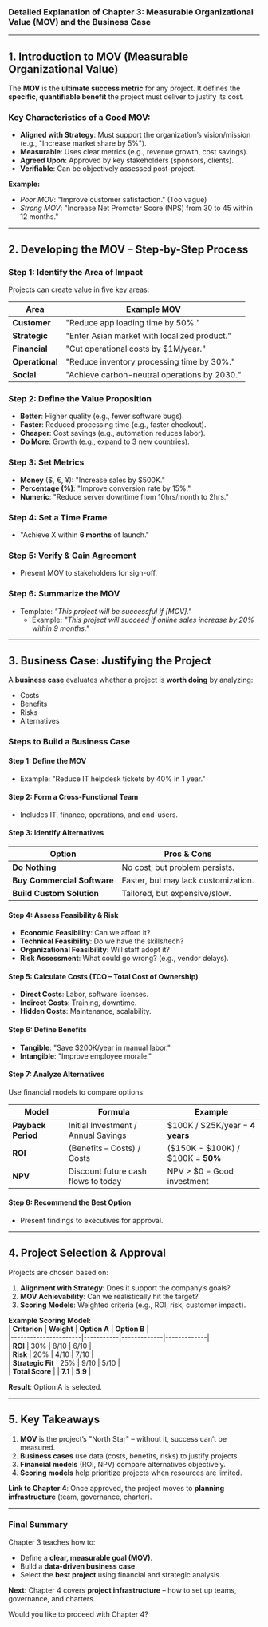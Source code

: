### **Detailed Explanation of Chapter 3: Measurable Organizational Value (MOV) and the Business Case**  

---

## **1. Introduction to MOV (Measurable Organizational Value)**  
The **MOV** is the **ultimate success metric** for any project. It defines the **specific, quantifiable benefit** the project must deliver to justify its cost.  

### **Key Characteristics of a Good MOV:**  
- **Aligned with Strategy**: Must support the organization’s vision/mission (e.g., "Increase market share by 5%").  
- **Measurable**: Uses clear metrics (e.g., revenue growth, cost savings).  
- **Agreed Upon**: Approved by key stakeholders (sponsors, clients).  
- **Verifiable**: Can be objectively assessed post-project.  

**Example:**  
- *Poor MOV*: "Improve customer satisfaction." (Too vague)  
- *Strong MOV*: "Increase Net Promoter Score (NPS) from 30 to 45 within 12 months."  

---

## **2. Developing the MOV – Step-by-Step Process**  

### **Step 1: Identify the Area of Impact**  
Projects can create value in five key areas:  

| **Area**       | **Example MOV**                          |  
|----------------|------------------------------------------|  
| **Customer**   | "Reduce app loading time by 50%."        |  
| **Strategic**  | "Enter Asian market with localized product." |  
| **Financial**  | "Cut operational costs by $1M/year."     |  
| **Operational**| "Reduce inventory processing time by 30%."|  
| **Social**     | "Achieve carbon-neutral operations by 2030." |  

### **Step 2: Define the Value Proposition**  
- **Better**: Higher quality (e.g., fewer software bugs).  
- **Faster**: Reduced processing time (e.g., faster checkout).  
- **Cheaper**: Cost savings (e.g., automation reduces labor).  
- **Do More**: Growth (e.g., expand to 3 new countries).  

### **Step 3: Set Metrics**  
- **Money** ($, €, ¥): "Increase sales by $500K."  
- **Percentage (%)**: "Improve conversion rate by 15%."  
- **Numeric**: "Reduce server downtime from 10hrs/month to 2hrs."  

### **Step 4: Set a Time Frame**  
- "Achieve X within **6 months** of launch."  

### **Step 5: Verify & Gain Agreement**  
- Present MOV to stakeholders for sign-off.  

### **Step 6: Summarize the MOV**  
- Template: *"This project will be successful if [MOV]."*  
  - Example: *"This project will succeed if online sales increase by 20% within 9 months."*  

---

## **3. Business Case: Justifying the Project**  
A **business case** evaluates whether a project is **worth doing** by analyzing:  
- Costs  
- Benefits  
- Risks  
- Alternatives  

### **Steps to Build a Business Case**  

#### **Step 1: Define the MOV**  
- Example: "Reduce IT helpdesk tickets by 40% in 1 year."  

#### **Step 2: Form a Cross-Functional Team**  
- Includes IT, finance, operations, and end-users.  

#### **Step 3: Identify Alternatives**  
| **Option**                | **Pros & Cons**                          |  
|---------------------------|------------------------------------------|  
| **Do Nothing**            | No cost, but problem persists.           |  
| **Buy Commercial Software**| Faster, but may lack customization.      |  
| **Build Custom Solution** | Tailored, but expensive/slow.            |  

#### **Step 4: Assess Feasibility & Risk**  
- **Economic Feasibility**: Can we afford it?  
- **Technical Feasibility**: Do we have the skills/tech?  
- **Organizational Feasibility**: Will staff adopt it?  
- **Risk Assessment**: What could go wrong? (e.g., vendor delays).  

#### **Step 5: Calculate Costs (TCO – Total Cost of Ownership)**  
- **Direct Costs**: Labor, software licenses.  
- **Indirect Costs**: Training, downtime.  
- **Hidden Costs**: Maintenance, scalability.  

#### **Step 6: Define Benefits**  
- **Tangible**: "Save $200K/year in manual labor."  
- **Intangible**: "Improve employee morale."  

#### **Step 7: Analyze Alternatives**  
Use financial models to compare options:  

| **Model**          | **Formula**                          | **Example**                     |  
|--------------------|--------------------------------------|---------------------------------|  
| **Payback Period** | Initial Investment / Annual Savings  | $100K / $25K/year = **4 years**|  
| **ROI**           | (Benefits – Costs) / Costs           | ($150K - $100K) / $100K = **50%** |  
| **NPV**           | Discount future cash flows to today  | NPV > $0 = Good investment      |  

#### **Step 8: Recommend the Best Option**  
- Present findings to executives for approval.  

---

## **4. Project Selection & Approval**  
Projects are chosen based on:  
1. **Alignment with Strategy**: Does it support the company’s goals?  
2. **MOV Achievability**: Can we realistically hit the target?  
3. **Scoring Models**: Weighted criteria (e.g., ROI, risk, customer impact).  

**Example Scoring Model:**  
| **Criterion**       | **Weight** | **Option A** | **Option B** |  
|----------------------|-----------|-------------|-------------|  
| **ROI**             | 30%       | 8/10        | 6/10        |  
| **Risk**            | 20%       | 4/10        | 7/10        |  
| **Strategic Fit**   | 25%       | 9/10        | 5/10        |  
| **Total Score**     |           | **7.1**     | **5.9**     |  

**Result**: Option A is selected.  

---

## **5. Key Takeaways**  
1. **MOV** is the project’s "North Star" – without it, success can’t be measured.  
2. **Business cases** use data (costs, benefits, risks) to justify projects.  
3. **Financial models** (ROI, NPV) compare alternatives objectively.  
4. **Scoring models** help prioritize projects when resources are limited.  

**Link to Chapter 4**: Once approved, the project moves to **planning infrastructure** (team, governance, charter).  

---

### **Final Summary**  
Chapter 3 teaches how to:  
- Define a **clear, measurable goal (MOV)**.  
- Build a **data-driven business case**.  
- Select the **best project** using financial and strategic analysis.  

**Next**: Chapter 4 covers **project infrastructure** – how to set up teams, governance, and charters.  

Would you like to proceed with Chapter 4?